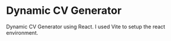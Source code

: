 # Dynamic CV Generator

Dynamic CV Generator using React. I used Vite to setup the react environment.
